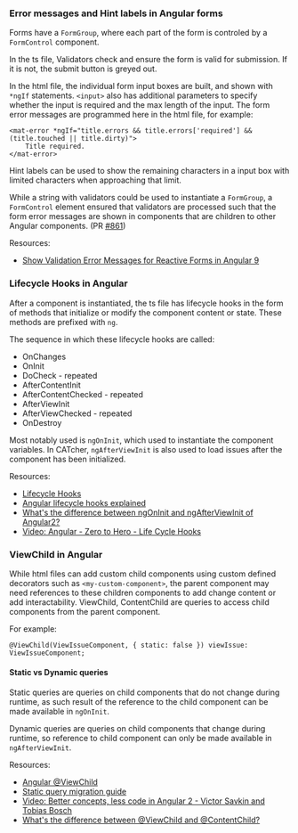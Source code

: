 ### Error messages and Hint labels in Angular forms 

Forms have a `FormGroup`, where each part of the form is controled by a `FormControl` component. 

In the ts file, Validators check and ensure the form is valid for submission. If it is not, the submit button is greyed out. 

In the html file, the individual form input boxes are built, and shown with `*ngIf` statements. `<input>` also has additional parameters to specify whether the input is required and the max length of the input. The form error messages are programmed here in the html file, for example: 
```
<mat-error *ngIf="title.errors && title.errors['required'] && (title.touched || title.dirty)">
    Title required.
</mat-error>
```

Hint labels can be used to show the remaining characters in a input box with limited characters when approaching that limit. 

While a string with validators could be used to instantiate a `FormGroup`, a `FormControl` element ensured that validators are processed such that the form error messages are shown in components that are children to other Angular components. (PR [#861](https://github.com/CATcher-org/CATcher/pull/861))

Resources:
* [Show Validation Error Messages for Reactive Forms in Angular 9](https://www.kiltandcode.com/2020/08/13/show-validation-error-messages-for-reactive-forms-in-angular-9/)


### Lifecycle Hooks in Angular

After a component is instantiated, the ts file has lifecycle hooks in the form of methods that initialize or modify the component content or state. These methods are prefixed with `ng`. 

The sequence in which these lifecycle hooks are called:
* OnChanges
* OnInit
* DoCheck  - repeated
* AfterContentInit
* AfterContentChecked  - repeated
* AfterViewInit
* AfterViewChecked   - repeated
* OnDestroy

Most notably used is `ngOnInit`, which used to instantiate the component variables. In CATcher, `ngAfterViewInit` is also used to load issues after the component has been initialized.

Resources:
* [Lifecycle Hooks](https://angular.io/guide/lifecycle-hooks)
* [Angular lifecycle hooks explained](https://blog.logrocket.com/angular-lifecycle-hooks/)
* [What's the difference between ngOnInit and ngAfterViewInit of Angular2?](https://stackoverflow.com/questions/40817336/whats-the-difference-between-ngoninit-and-ngafterviewinit-of-angular2#:~:text=ngOnInit()%20is%20called%20right,its%20children's%20views%2C%20are%20created)
* [Video: Angular - Zero to Hero - Life Cycle Hooks](https://www.youtube.com/watch?v=kKtrHrciIVs&ab_channel=WebTechTalk)

### ViewChild in Angular

While html files can add custom child components using custom defined decorators such as `<my-custom-component>`, the parent component may need references to these children components to add change content or add interactability. ViewChild, ContentChild are queries to access child components from the parent component.

For example:
```
@ViewChild(ViewIssueComponent, { static: false }) viewIssue: ViewIssueComponent;
```

#### Static vs Dynamic queries

Static queries are queries on child components that do not change during runtime, as such result of the reference to the child component can be made available in `ngOnInit`. 

Dynamic queries are queries on child components that change during runtime, so reference to child component can only be made available in `ngAfterViewInit`.

Resources:
* [Angular @ViewChild](https://blog.angular-university.io/angular-viewchild/)
* [Static query migration guide](https://angular.io/guide/static-query-migration#what-does-this-flag-mean-and-why-is-it-necessary)
* [Video: Better concepts, less code in Angular 2 - Victor Savkin and Tobias Bosch](https://www.youtube.com/watch?v=4YmnbGoh49U&ab_channel=AngularConnect)
* [What's the difference between @ViewChild and @ContentChild?](https://stackoverflow.com/questions/34326745/whats-the-difference-between-viewchild-and-contentchild)
